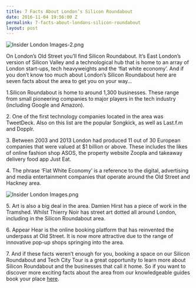 ```yaml
---
title: 7 Facts About London’s Silicon Roundabout
date: 2016-11-04 19:56:00 Z
permalink: 7-facts-about-londons-silicon-roundabout
layout: post
---
```


![Insider London Images-2.png](/uploads/Insider%20London%20Images-2.png)

On London’s Old Street you’ll find Silicon Roundabout. It’s East London’s version of Silicon Valley and a technological hub that is home to an array of London start-ups, tech heavyweights and the ‘flat white economy’. And if you don’t know too much about London’s Silicon Roundabout here are seven facts about the area to get you on your way…

1\.Silicon Roundabout is home to around 1,300 businesses. These range from small pioneering companies to major players in the tech industry (including Google and Amazon).

2\. One of the first technology companies located in the area was TweetDeck. Also on this list are the popular Songkick, as well as Last.f.m and Dopplr.

3\. Between 2003 and 2013 London had produced 11 out of 30 European companies that were valued at $1 billion or above. These includes the likes of online fashion shop ASOS, the property website Zoopla and takeaway delivery food app Just Eat.

4\. The phrase ‘Flat White Economy’ is a reference to the digital, advertising and media entertainment companies that operate around the Old Street and Hackney area.

![Insider London Images.png](/uploads/Insider%20London%20Images.png)

5\. Art is also a big deal in the area. Damien Hirst has a piece of work in the Tramshed. Whilst Thierry Noir has street art dotted all around London, including in the Silicon Roundabout area.

6\. Appear Hear is the online booking platform that has reinvented the underpass at Old Street. It is now more attractive due to the range of innovative pop-up shops springing into the area.

7\. And if these facts weren’t enough for you, booking a space on our Silicon Roundabout and Tech City Tour is a great opportunity to learn more about Silicon Roundabout and the businesses that call it home. So if you want to discover more exciting facts about the area from our knowledgeable guides book your place [here](http://www.insider-london.co.uk).